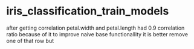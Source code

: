 # iris_classification_train_models

after getting correlation petal.width and petal.length had 0.9 correlation ratio 
because of it to improve naive base functionallity it is better remove one of that row but